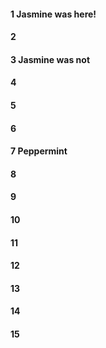#### 1 Jasmine was here!
#### 2
#### 3 Jasmine was not
#### 4
#### 5
#### 6
#### 7 Peppermint
#### 8
#### 9
#### 10
#### 11
#### 12
#### 13
#### 14
#### 15